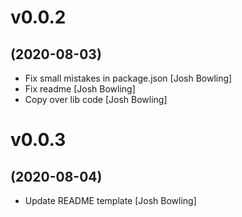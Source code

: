 # v0.0.2
## (2020-08-03)

* Fix small mistakes in package.json [Josh Bowling]
* Fix readme [Josh Bowling]
* Copy over lib code [Josh Bowling]

# v0.0.3
## (2020-08-04)

* Update README template [Josh Bowling]
